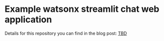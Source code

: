 # Example watsonx streamlit chat web application

Details for this repository you can find in the blog post: [TBD]()

